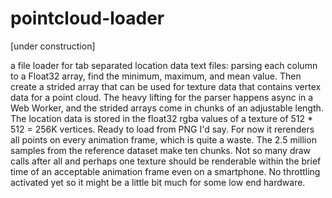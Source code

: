 # pointcloud-loader
[under construction]

a file loader for tab separated location data text files: parsing each column to a Float32 array, find the minimum, maximum, and mean value. Then create a strided array that can be used for texture data that contains vertex data for a point cloud. The heavy lifting for the parser happens async in a Web Worker, and the strided arrays come in chunks of an adjustable length. The location data is stored in the float32 rgba values of a texture of 512 * 512 = 256K vertices. Ready to load from PNG I'd say. For now it rerenders all points on every animation frame, which is quite a waste. The 2.5 million samples from the reference dataset make ten chunks. Not so many draw calls after all and perhaps one texture should be renderable within the brief time of an acceptable animation frame even on a smartphone. No throttling activated yet so it might be a little bit much for some low end hardware.
